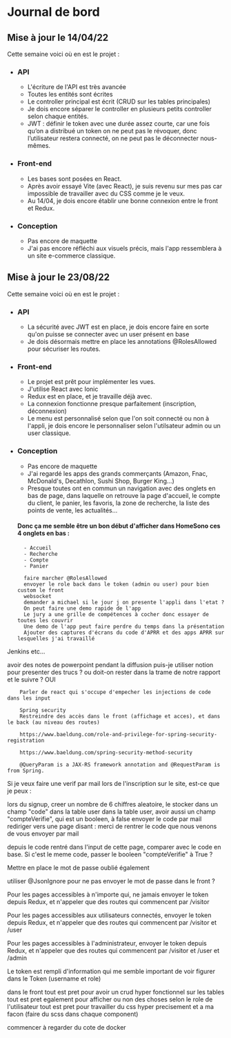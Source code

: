 # Journal de bord

## Mise à jour le 14/04/22

Cette semaine voici où en est le projet : 

-  ### API
    - L'écriture de l'API est très avancée
    - Toutes les entités sont écrites
    - Le controller principal est écrit (CRUD sur les tables principales)
    - Je dois encore séparer le controller en plusieurs petits controller selon chaque entités.
    - JWT : définir le token avec une durée assez courte, car une fois qu’on a distribué un token on ne peut pas le révoquer, donc l’utilisateur restera connecté, on ne peut pas le déconnecter nous-mêmes.
- ### Front-end
    - Les bases sont posées en React.
    - Après avoir essayé Vite (avec React), je suis revenu sur mes pas car impossible de travailler avec du CSS comme je le veux.
    - Au 14/04, je dois encore établir une bonne connexion entre le front et Redux. 
- ### Conception
    - Pas encore de maquette
    - J'ai pas encore réfléchi aux visuels précis, mais l'app ressemblera à un site e-commerce classique.

    
## Mise à jour le 23/08/22

Cette semaine voici où en est le projet : 

-  ### API
    - La sécurité avec JWT est en place, je dois encore faire en sorte qu'on puisse se connecter avec un user présent en base
    - Je dois désormais mettre en place les annotations @RolesAllowed pour sécuriser les routes.

- ### Front-end
    - Le projet est prêt pour implémenter les vues.
    - J'utilise React avec Ionic
    - Redux est en place, et je travaille déjà avec.
    - La connexion fonctionne presque parfaitement (inscription, déconnexion)
    - Le menu est personnalisé selon que l'on soit connecté ou non à l'appli, je dois encore le personnaliser selon l'utilsateur admin ou un user classique.
    
- ### Conception
    - Pas encore de maquette
    - J'ai regardé les apps des grands commerçants (Amazon, Fnac, McDonald's, Decathlon, Sushi Shop, Burger King...)
    - Presque toutes ont en commun un navigation avec des onglets en bas de page, dans laquelle on retrouve la page d'accueil, le compte du client, le panier, les favoris, la zone de recherche, la liste des points de vente, les actualités...
    #### Donc ça me semble être un bon début d'afficher dans HomeSono ces 4 onglets en bas : 
        - Accueil 
        - Recherche
        - Compte
        - Panier

        faire marcher @RolesAllowed
        envoyer le role back dans le token (admin ou user) pour bien custom le front
        websocket
        demander a michael si le jour j on presente l'appli dans l'etat ? 
        On peut faire une demo rapide de l'app
        Le jury a une grille de compétences à cocher donc essayer de toutes les couvrir
        Une demo de l'app peut faire perdre du temps dans la présentation
        Ajouter des captures d'écrans du code d'APRR et des apps APRR sur lesquelles j'ai travaillé
Jenkins etc...

avoir des notes de powerpoint pendant la diffusion
        puis-je utiliser notion pour presenter des trucs ?
        ou doit-on rester dans la trame de notre rapport et le suivre ? OUI

        Parler de react qui s'occupe d'empecher les injections de code dans les input

        Spring security
        Restreindre des accès dans le front (affichage et acces), et dans le back (au niveau des routes)

        https://www.baeldung.com/role-and-privilege-for-spring-security-registration

        https://www.baeldung.com/spring-security-method-security

        @QueryParam is a JAX-RS framework annotation and @RequestParam is from Spring.

        
Si je veux faire une verif par mail lors de l'inscription sur le site, est-ce que je peux : 

lors du signup, creer un nombre de 6 chiffres aleatoire, le stocker dans un champ "code" dans la table user
dans la table user, avoir aussi un champ "compteVerifie", qui est un booleen, à false
envoyer le code par mail
rediriger vers une page disant : merci de rentrer le code que nous venons de vous envoyer par mail

depuis le code rentré dans l'input de cette page,  comparer avec le code en base. 
Si c'est le meme code, passer le booleen "compteVerifie" à True ?

Mettre en place le mot de passe oublié également

utiliser @JsonIgnore pour ne pas envoyer le mot de passe dans le front ?

Pour les pages accessibles à n'importe qui, ne jamais envoyer le token depuis Redux,
et n'appeler que des routes qui commencent par /visitor

Pour les pages accessibles aux utilisateurs connectés, envoyer le token depuis Redux,
et n'appeler que des routes qui commencent par /visitor et /user

Pour les pages accessibles à l'administrateur, envoyer le token depuis Redux,
et n'appeler que des routes qui commencent par /visitor et /user et /admin

Le token est rempli d'information qui me semble important de voir figurer dans le Token (username et role)

dans le front tout est pret pour avoir un crud hyper fonctionnel sur les tables
tout est pret egalement pour afficher ou non des choses selon le role de l'utilisateur
tout est pret pour travailler du css hyper precisement et a ma facon (faire du scss dans chaque component)

commencer à regarder du cote de docker
